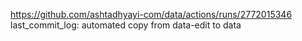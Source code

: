 https://github.com/ashtadhyayi-com/data/actions/runs/2772015346
last_commit_log: automated copy from data-edit to data